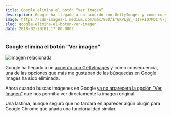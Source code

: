 ```yaml
---
title: Google elimina el botón “Ver imagen”
description: Google ha llegado a un acuerdo con GettyImages y como consecuencia, una de las opciones que más me gustaban de las búsquedas en Google…
image: https://cdn-images-1.medium.com/max/800/1*GKPLjB_-1IFRIQ7MDCTV-g.jpeg
slug: google-elimina-el-boton-ver-imagen
date: 2018-02-20T01:17:00.000Z
---
```


### Google elimina el botón “Ver imagen”

![Imagen relacionada](https://cdn-images-1.medium.com/max/800/1*GKPLjB_-1IFRIQ7MDCTV-g.jpeg)

Google ha llegado a un [acuerdo con GettyImages](https://wwwhatsnew.com/2018/02/09/google-y-getty-images-llegan-finalmente-a-un-acuerdo-de-licenciamiento-global-para-varios-anos/) y como consecuencia, una de las opciones que más me gustaban de las búsquedas en Google Images ha sido eliminada.

Ahora cuando buscas imágenes en Google [ya no aparecerá la opción “Ver Imagen”](https://twitter.com/searchliaison/status/964226180776845312) que nos permitía ver directamente la imagen original.

Una lastima, aunque seguro que no tardará en aparecer algún plugin para Google Chrome que añada una funcionalidad similar.
